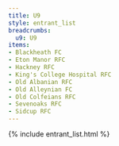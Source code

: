 ```yaml
---
title: U9
style: entrant_list
breadcrumbs:
  u9: U9
items:
- Blackheath FC
- Eton Manor RFC
- Hackney RFC
- King's College Hospital RFC
- Old Albanian RFC
- Old Alleynian FC
- Old Colfeians RFC
- Sevenoaks RFC
- Sidcup RFC
---
```


{% include entrant_list.html %}
